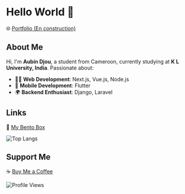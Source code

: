 # Hello World 👋  
🌐 [Portfolio (En construction)](https://acelestdev.vercel.app/)

## About Me  
Hi, I'm **Aubin Djou**, a student from Cameroon, currently studying at **K L University, India**. Passionate about:  
- 👨‍💻 **Web Development**: Next.js, Vue.js, Node.js  
- 📱 **Mobile Development**: Flutter  
- 🌍 **Backend Enthusiast**: Django, Laravel  

## Links  
🔗 [My Bento Box](https://bento.me/aubindjou)

![Top Langs](https://github-readme-stats.vercel.app/api/top-langs/?username=acelest&layout=compact)

## Support Me  
☕ [Buy Me a Coffee](https://buymeacoffee.com/acelestcode)  

![Profile Views](https://komarev.com/ghpvc/?username=acelest&color=yellow)
